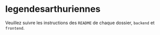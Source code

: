 # legendesarthuriennes

Veuillez suivre les instructions des `README` de chaque dossier, `backend` et `frontend`.